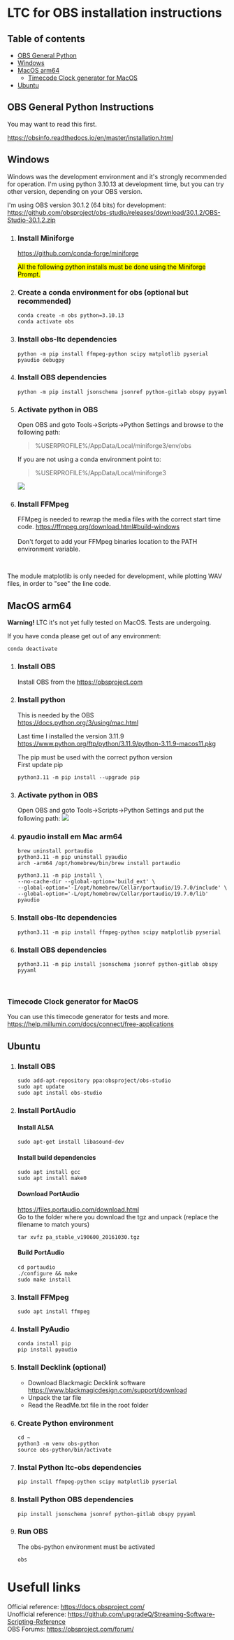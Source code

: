 # LTC for OBS installation instructions

## Table of contents

- [OBS General Python](#obs-python)
- [Windows](#windows-install)
- [MacOS arm64](#macos-install)
    - [Timecode Clock generator for MacOS](#mac-ltc-generator)
- [Ubuntu](#ubuntu-install)

<h2 id="obs-python">OBS General Python Instructions</h2>
You may want to read this first.   

https://obsinfo.readthedocs.io/en/master/installation.html


<h2 id="windows-install">Windows</h2>

Windows was the development environment and it's strongly recommended for operation.
I'm using python 3.10.13 at development time, but you can try other version, depending on your OBS version.  

I'm using OBS version 30.1.2 (64 bits) for development:
https://github.com/obsproject/obs-studio/releases/download/30.1.2/OBS-Studio-30.1.2.zip

1. ### Install Miniforge
    https://github.com/conda-forge/miniforge

    <mark>All the following python installs must be done using the Miniforge Prompt.</mark>

1. ### Create a conda environment for obs (optional but recommended)
    ```
    conda create -n obs python=3.10.13
    conda activate obs
    ```

1. ### Install obs-ltc dependencies

    ```
    python -m pip install ffmpeg-python scipy matplotlib pyserial pyaudio debugpy
    ```

1. ### Install OBS dependencies
    ```
    python -m pip install jsonschema jsonref python-gitlab obspy pyyaml
    ```

1. ### Activate python in OBS
    Open OBS and goto Tools->Scripts->Python Settings and browse to the following path:

    > %USERPROFILE%/AppData/Local/miniforge3/env/obs


    If you are not using a conda environment point to:
    > %USERPROFILE%/AppData/Local/miniforge3

    ![](/images/obs_python_settings_windows.png)

1. ### Install FFMpeg
    FFMpeg is needed to rewrap the media files with the correct start time code.
    https://ffmpeg.org/download.html#build-windows  
    <br>
    Don't forget to add your FFMpeg binaries location to the PATH environment variable. 

<br>

The module matplotlib is only needed for development, while plotting WAV files, in order to "see" the line code.  

<h2 id="macos-install">MacOS arm64</h2>

**Warning!** LTC it's not yet fully tested on MacOS. Tests are undergoing.

If you have conda please get out of any environment:
````
conda deactivate
````

1. ### Install OBS
    Install OBS from the https://obsproject.com

1. ### Install python
    This is needed by the OBS  
    https://docs.python.org/3/using/mac.html

    Last time I installed the version 3.11.9  
    https://www.python.org/ftp/python/3.11.9/python-3.11.9-macos11.pkg

    The pip must be used with the correct python version  
    First update pip

    ```
    python3.11 -m pip install --upgrade pip
    ```
1. ### Activate python in OBS
    Open OBS and goto Tools->Scripts->Python Settings and put the following path:
    ![](/images/obs_python_settings_mac.png)

1. ### pyaudio install em Mac arm64
    ```
    brew uninstall portaudio
    python3.11 -m pip uninstall pyaudio
    arch -arm64 /opt/homebrew/bin/brew install portaudio
    ```
    ```
    python3.11 -m pip install \
    --no-cache-dir --global-option='build_ext' \
    --global-option='-I/opt/homebrew/Cellar/portaudio/19.7.0/include' \
    --global-option='-L/opt/homebrew/Cellar/portaudio/19.7.0/lib' pyaudio
    ````


1. ### Install obs-ltc dependencies

    ```
    python3.11 -m pip install ffmpeg-python scipy matplotlib pyserial
    ```

1. ### Install OBS dependencies
    ````
    python3.11 -m pip install jsonschema jsonref python-gitlab obspy pyyaml
    ````   
<br>

<h3 id="mac-ltc-generator">Timecode Clock generator for MacOS</h3>

You can use this timecode generator for tests and more.
https://help.millumin.com/docs/connect/free-applications

<h2 id="ubuntu-install">Ubuntu</h2>

1. ### Install OBS 
    ```
    sudo add-apt-repository ppa:obsproject/obs-studio
    sudo apt update
    sudo apt install obs-studio
    ```
1. ### Install PortAudio
    #### Install ALSA
    ```
    sudo apt-get install libasound-dev
    ```
    #### Install build dependencies
    ```
    sudo apt install gcc
    sudo apt install make0
    ```
    #### Download PortAudio
    https://files.portaudio.com/download.html  
    Go to the folder where you download the tgz and unpack (replace the filename to match yours)
    ```
    tar xvfz pa_stable_v190600_20161030.tgz
    ```
    #### Build PortAudio
    ```
    cd portaudio
    ./configure && make
    sudo make install
    ```
1. ### Install FFMpeg
    ```
    sudo apt install ffmpeg
    ```
1. ### Install PyAudio
    ```
    conda install pip
    pip install pyaudio
    ```

1. ### Install Decklink (optional)
    - Download Blackmagic Decklink software
    https://www.blackmagicdesign.com/support/download
    - Unpack the tar file
    - Read the ReadMe.txt file in the root folder

1. ### Create Python environment

    ```
    cd ~
    python3 -m venv obs-python
    source obs-python/bin/activate
    ```

1. ### Instal Python ltc-obs dependencies
    ```
    pip install ffmpeg-python scipy matplotlib pyserial
    ```

1. ### Install Python OBS dependencies
    ```
    pip install jsonschema jsonref python-gitlab obspy pyyaml
    ```

1. ### Run OBS
    The obs-python environment must be activated
    ```
    obs
    ```

# Usefull links
Official reference: 
https://docs.obsproject.com/  
Unofficial reference: 
https://github.com/upgradeQ/Streaming-Software-Scripting-Reference  
OBS Forums: https://obsproject.com/forum/